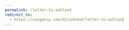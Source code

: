 ```yaml
---
permalink: /letter-to-ashland
redirect_to:
  - https://songwhip.com/dylanhand/letter-to-ashland 
---
```


